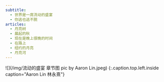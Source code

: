 ```yaml
---
subtitle:
  - 世界是一席流动的盛宴
  - 你逃也逃不脱
articles:
  - 月亮树
  - 晨起的秋
  - 现在是晚上很晚的时间
  - 在路上
  - 纽约的月亮
  - 月亮河
---
```


![](/img/流动的盛宴 章节图 pic by Aaron Lin.jpeg)
{:.caption.top.left.inside caption="Aaron Lin 林永熹"}
